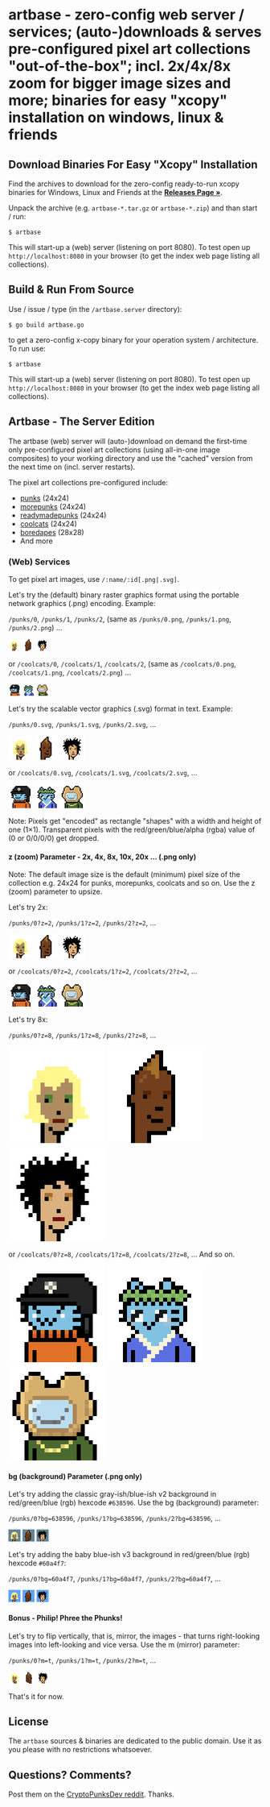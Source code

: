 # artbase - zero-config web server / services; (auto-)downloads & serves pre-configured pixel art collections "out-of-the-box"; incl. 2x/4x/8x zoom for bigger image sizes and more; binaries for easy "xcopy" installation on windows, linux & friends 



## Download Binaries For Easy "Xcopy" Installation

Find the archives to download for the zero-config ready-to-run xcopy binaries for Windows, Linux and Friends at the [**Releases Page »**](https://github.com/pixelartexchange/artbase.server/releases).

Unpack the archive (e.g. `artbase-*.tar.gz` or `artbase-*.zip`) and than start / run:

```
$ artbase
```

This will start-up a (web) server (listening on port 8080). To test open up `http://localhost:8080` in your browser (to get the index web page listing all collections).


## Build & Run From Source


Use / issue / type  (in the `/artbase.server` directory):

```
$ go build artbase.go
```

to get a zero-config x-copy binary for your operation system / architecture.
To run use:

```
$ artbase
```

This will start-up a (web) server (listening on port 8080). To test open up `http://localhost:8080` in your browser (to get the index web page listing all collections).




## Artbase - The Server Edition

The artbase (web) server will (auto-)download on demand the first-time only pre-configured
pixel art collections (using all-in-one image composites)
to your working directory and use the "cached" version from the next time on (incl. server restarts).


The pixel art collections pre-configured include:

- [punks](https://github.com/cryptopunksnotdead/awesome-24px/blob/master/collection/punks.png) (24x24)
- [morepunks](https://github.com/cryptopunksnotdead/awesome-24px/blob/master/collection/morepunks.png) (24x24)
- [readymadepunks](https://github.com/cryptopunksnotdead/punks.readymade/raw/master/readymades.png) (24x24)
- [coolcats](https://github.com/cryptopunksnotdead/awesome-24px/blob/master/collection/coolcats.png)  (24x24)
- [boredapes](https://github.com/cryptopunksnotdead/awesome-24px/blob/master/collection/boredapes.png)  (28x28)
- And more


### (Web) Services


To get pixel art images, use `/:name/:id[.png|.svg]`.

Let's try the (default)
binary raster graphics format
using the portable network graphics (.png) encoding.
Example:

`/punks/0`, `/punks/1`, `/punks/2`,
(same as `/punks/0.png`, `/punks/1.png`, `/punks/2.png`) ...

![](i/punks-000000.png)
![](i/punks-000001.png)
![](i/punks-000002.png)


or `/coolcats/0`, `/coolcats/1`, `/coolcats/2`,
(same as `/coolcats/0.png`, `/coolcats/1.png`, `/coolcats/2.png`)  ...

![](i/coolcats-000000.png)
![](i/coolcats-000001.png)
![](i/coolcats-000002.png)



Let's try the scalable vector graphics (.svg) format in text.
Example:


`/punks/0.svg`, `/punks/1.svg`, `/punks/2.svg`, ...

![](i/punks-000000.svg)
![](i/punks-000001.svg)
![](i/punks-000002.svg)


or `/coolcats/0.svg`, `/coolcats/1.svg`, `/coolcats/2.svg`,  ...

![](i/coolcats-000000.svg)
![](i/coolcats-000001.svg)
![](i/coolcats-000002.svg)


Note: Pixels get "encoded" as rectangle "shapes" with a width and height
of one (1×1).  Transparent pixels
with the red/green/blue/alpha (rgba) value of (0 or 0/0/0/0)
get dropped.



#### z (zoom) Parameter - 2x, 4x, 8x, 10x, 20x ...   (.png only)


Note: The default image size is the default
(minimum) pixel size of the collection e.g. 24x24 for punks, morepunks,
coolcats and so on.
Use the z (zoom) parameter to upsize.

Let's try 2x:


`/punks/0?z=2`, `/punks/1?z=2`, `/punks/2?z=2`, ...

![](i/punks-000000@2x.png)
![](i/punks-000001@2x.png)
![](i/punks-000002@2x.png)


or `/coolcats/0?z=2`, `/coolcats/1?z=2`, `/coolcats/2?z=2`, ...

![](i/coolcats-000000@2x.png)
![](i/coolcats-000001@2x.png)
![](i/coolcats-000002@2x.png)




Let's try 8x:


`/punks/0?z=8`, `/punks/1?z=8`, `/punks/2?z=8`, ...

![](i/punks-000000@8x.png)
![](i/punks-000001@8x.png)
![](i/punks-000002@8x.png)


or `/coolcats/0?z=8`, `/coolcats/1?z=8`, `/coolcats/2?z=8`, ...  And so on.

![](i/coolcats-000000@8x.png)
![](i/coolcats-000001@8x.png)
![](i/coolcats-000002@8x.png)



#### bg (background) Parameter    (.png only)

Let's try adding the classic gray-ish/blue-ish v2 background
in red/green/blue (rgb) hexcode `#638596`.
Use the bg (background) parameter:

`/punks/0?bg=638596`, `/punks/1?bg=638596`, `/punks/2?bg=638596`, ...

![](i/punks-000000_(v2).png)
![](i/punks-000001_(v2).png)
![](i/punks-000002_(v2).png)


Let's try adding the baby blue-ish v3 background
in red/green/blue (rgb) hexcode `#60a4f7`:

`/punks/0?bg=60a4f7`, `/punks/1?bg=60a4f7`, `/punks/2?bg=60a4f7`, ...

![](i/punks-000000_(v3).png)
![](i/punks-000001_(v3).png)
![](i/punks-000002_(v3).png)




####  Bonus  -  Philip! Phree the Phunks!

Let's try to flip vertically, that is, mirror, the images -
that turns right-looking images into left-looking and vice versa.
Use the m (mirror) parameter:


`/punks/0?m=t`, `/punks/1?m=t`, `/punks/2?m=t`, ...

![](i/punks-000000_mirror.png)
![](i/punks-000001_mirror.png)
![](i/punks-000002_mirror.png)


That's it for now.





## License

The `artbase` sources & binaries are dedicated to the public domain.
Use it as you please with no restrictions whatsoever.


## Questions? Comments?

Post them on the [CryptoPunksDev reddit](https://old.reddit.com/r/CryptoPunksDev). Thanks.

